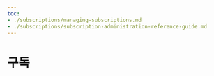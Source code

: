 ```yaml
---
toc:
- ./subscriptions/managing-subscriptions.md
- ./subscriptions/subscription-administration-reference-guide.md
---
```

# 구독
